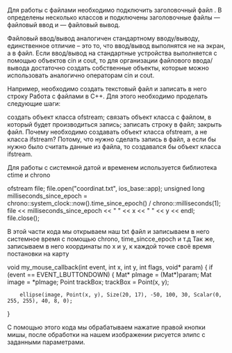 Для работы с файлами необходимо подключить заголовочный файл <fstream>. В <fstream> определены несколько классов и подключены заголовочные файлы <ifstream> — файловый ввод и  <ofstream>  — файловый вывод.

Файловый ввод/вывод аналогичен стандартному вводу/выводу, единственное отличие – это то, что ввод/вывод выполнятся не на экран, а в файл. Если ввод/вывод на стандартные устройства выполняется с помощью объектов cin и cout, то для организации файлового ввода/вывода достаточно создать собственные объекты, которые можно использовать аналогично операторам cin и cout.

Например, необходимо создать текстовый файл и записать в него строку Работа с файлами в С++. Для этого необходимо проделать следующие шаги:

создать объект класса ofstream;
связать объект класса с файлом, в который будет производиться запись;
записать строку в файл;
закрыть файл.
Почему необходимо создавать объект класса ofstream, а не класса ifstream? Потому, что нужно сделать запись в файл, а если бы нужно было считать данные из файла, то создавался бы объект класса ifstream.
  
  Для работы с системной датой и временем используется библиотека ctime и chrono
  
  ofstream file;
		file.open("coordinat.txt", ios_base::app);
		unsigned long milliseconds_since_epoch = chrono::system_clock::now().time_since_epoch() / chrono::milliseconds(1);
		file << milliseconds_since_epoch << " " << x << " " << y << endl;
		file.close();
  
  В этой части кода мы открываем наш txt файл и записываем в него системное время с помощью chrono, time_sincce_epoch и т.д
  Так же, записываем в него координаты по х и у, к каждой точке своё время постановки на карту
  
  
  void my_mouse_callback(int event, int x, int y, int flags, void* param)
{
	if (event == EVENT_LBUTTONDOWN)
	{
		Mat* pImage = (Mat*)param;
		Mat image = *pImage;
		Point trackBox;
		trackBox = Point(x, y);

		ellipse(image, Point(x, y), Size(20, 17), -50, 100, 30, Scalar(0, 255, 255), 40, 8, 0);
  }
  
  С помощью этого кода мы обрабатываем нажатие правой кнопки мишы, после обработки на нашем изображении рисуется элипс с заданными параметрами.
